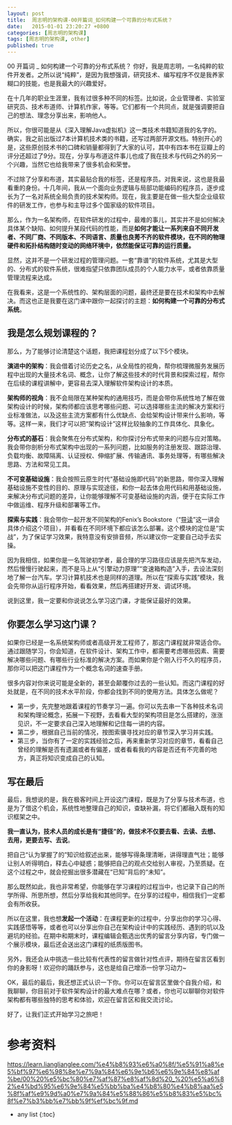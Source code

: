 ```yaml
---
layout: post
title:  周志明的架构课-00开篇词_如何构建一个可靠的分布式系统？
date:   2015-01-01 23:20:27 +0800
categories: [周志明的架构课]
tags: [周志明的架构课, other]
published: true
---
```




00 开篇词 _ 如何构建一个可靠的分布式系统？
你好，我是周志明，一名纯粹的软件开发者。之所以说“纯粹”，是因为我想强调，研究技术、编写程序不仅是我养家糊口的技能，也是我最大的兴趣爱好。

在十几年的职业生涯里，我有过很多种不同的标签。比如说，企业管理者、实验室研究员、技术布道师、计算机作家，等等。它们都有一个共同点，就是强调要把自己的想法、理念分享出来，影响他人。

所以，你很可能是从《深入理解Java虚拟机》这一类技术书籍知道我的名字的。确实，我之前出版过7本计算机技术类的书籍，还写过两部开源文档。特别开心的是，这些原创技术书的口碑和销量都得到了大家的认可，其中有四本书在豆瓣上的评分还超过了9分。现在，分享与布道这件事儿也成了我在技术与代码之外的另一个兴趣，当然它也给我带来了很多机会和荣誉。

不过除了分享和布道，其实最贴合我的标签，还是程序员。对我来说，这也是我最看重的身份。十几年间，我从一个面向业务逻辑与局部功能编码的程序员，逐步成长为了一名对系统全局负责的技术架构师。现在，我主要是在做一些大型企业级软件的研发工作，也参与和主导过多个国家级的软件项目。

那么，作为一名架构师，在软件研发的过程中，最难的事儿，其实并不是如何解决具体某个缺陷、如何提升某段代码的性能，而是**如何才能让一系列来自不同开发者、不同厂商、不同版本、不同语言、质量也良莠不齐的软件模块，在不同的物理硬件和拓扑结构随时变动的网络环境中，依然能保证可靠的运行质量。**

显然，这并不是一个研发过程的管理问题。一套“靠谱”的软件系统，尤其是大型的、分布式的软件系统，很难指望只依靠团队成员的个人能力水平，或者依靠质量管理流程来达成。

在我看来，这是一个系统性的、架构层面的问题，最终还是要在技术和架构中去解决。而这也正是我要在这门课中跟你一起探讨的主题：**如何构建一个可靠的分布式系统**。

## 我是怎么规划课程的？

那么，为了能够讨论清楚这个话题，我把课程划分成了以下5个模块。

**演进中的架构**：我会借着讨论历史之名，从全局性的视角，帮你梳理微服务发展历程中出现的大量技术名词、概念，让你了解这些技术的时代背景和探索过程，帮你在后续的课程讲解中，更容易去深入理解软件架构设计的本质。

**架构师的视角**：我不会局限在某种架构的通用技巧，而是会带你系统性地了解在做架构设计的时候，架构师都应该思考哪些问题、可以选择哪些主流的解决方案和行业标准做法，以及这些主流方案都有什么优缺点、会给架构设计带来什么影响，等等。这样一来，我们才可以把“架构设计”这样比较抽象的工作具体化、具象化。

**分布式的基石**：我会聚焦在分布式架构，和你探讨分布式带来的问题与应对策略。我会带你剖析分布式架构中出现的一系列问题，比如服务的注册发现、跟踪治理、负载均衡、故障隔离、认证授权、伸缩扩展、传输通讯、事务处理等，有哪些解决思路、方法和常见工具。

**不可变基础设施**：我会按照云原生时代“基础设施即代码”的新思路，带你深入理解基础设施不变性的目的、原理与实现途径，和你一起去体会用代码和用基础设施，来解决分布式问题的差异，让你能够理解不可变基础设施的内涵，便于在实际工作中做运维、程序升级和部署等工作。

**探索与实践**：我会带你一起开发不同架构的Fenix’s Bookstore（“[导读](http://time.geekbang.org/column/article/309747)”这一讲会具体介绍这个项目），并看看在不同环境下都应该怎么部署。这个模块的定位是“实战”，为了保证学习效果，我特意没有安排音频，所以建议你一定要自己动手去实操。

因为我相信，如果你是一名驾驶初学者，最合理的学习路径应该是先把汽车发动，然后慢慢行驶起来，而不是马上从“引擎动力原理”“变速箱构造”入手，去设法深刻地了解一台汽车。学习计算机技术也是同样的道理。所以在“探索与实践”模块，我会先带你从运行程序开始，看看效果，然后再搭建好开发、调试环境。

说到这里，我一定要和你说说怎么学习这门课，才能保证最好的效果。

## 你要怎么学习这门课？

如果你已经是一名系统架构师或者高级开发工程师了，那这门课程就非常适合你。通过跟随学习，你会知道，在软件设计、架构工作中，都需要考虑哪些因素、需要解决哪些问题、有哪些行业标准的解决方案。而如果你是个刚入行不久的程序员，那你可以把这门课程作为一个概念名词的速查手册。

很多内容对你来说可能是全新的，甚至会颠覆你过去的一些认知。而这门课程的好处就是，在不同的技术水平阶段，你都会找到不同的使用方法。具体怎么做呢？

* 第一步，先完整地跟着课程的节奏学习一遍。你可以先去串一下各种技术名词和架构理论概念，拓展一下视野，去看看大型的架构项目是怎么搭建的，涨涨见识，不一定要求自己深入地理解和记住每一讲的内容。
* 第二步，根据自己当前的情况，按图索骥寻找对应的章节深入学习并实践。
* 第三步，当你有了一定的实践经验之后，再来重新学习对应的章节，看看自己曾经的理解是否有遗漏或者有偏差，或者看看我的内容是否还有不完善的地方，真正将知识变成自己的认知。

## 写在最后

最后，我想说的是，我在极客时间上开设这门课程，既是为了分享与技术布道，也是为了借这个机会，系统性地整理自己的知识，查缺补漏，将它们都融入既有的知识框架之中。

**我一直认为，技术人员的成长是有“捷径”的，做技术不仅要去看、去读、去想、去用，更要去写、去说**。

把自己“认为掌握了的”知识给叙述出来，能够﻿写得条理清晰，讲得理直气壮；能够让别人听得明白，释去心中疑惑；能够把自己的观点交给别人审视，乃至质疑。在这个过程之中，就会挖掘出很多潜藏在“已知”背后的“未知”。

那么既然如此，我也非常希望，你能够在学习课程的过程当中，也记录下自己的所学所得、所思所想，然后分享给我和其他同学。在分享的过程中，相信我们一定都会有所收获。

所以在这里，我也想**发起一个活动**：在课程更新的过程中，分享出你的学习心得、实践感悟等等，或者也可以分享出你自己在架构设计中的实践经历、遇到的坑以及避坑的经验。在期中和期末时，课程编辑会甄选出优秀的留言分享内容，专门做一个展示模块，最后还会送出这门课程的纸质版图书。

另外，我还会从中挑选一些比较有代表性的留言做针对性点评，期待在留言区看到你的身影呀！欢迎你的踊跃参与，这也是给自己增添一份学习动力~

OK，最后的最后，我还想正式认识一下你。你可以在留言区里做个自我介绍，和我聊聊，你目前对于软件架构设计的最大难点在哪？或者，你也可以聊聊你对软件架构都有哪些独特的思考和体验，欢迎在留言区和我交流讨论。

好了，让我们正式开始学习之旅吧！




# 参考资料

https://learn.lianglianglee.com/%e4%b8%93%e6%a0%8f/%e5%91%a8%e5%bf%97%e6%98%8e%e7%9a%84%e6%9e%b6%e6%9e%84%e8%af%be/00%20%e5%bc%80%e7%af%87%e8%af%8d%20_%20%e5%a6%82%e4%bd%95%e6%9e%84%e5%bb%ba%e4%b8%80%e4%b8%aa%e5%8f%af%e9%9d%a0%e7%9a%84%e5%88%86%e5%b8%83%e5%bc%8f%e7%b3%bb%e7%bb%9f%ef%bc%9f.md

* any list
{:toc}
